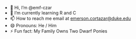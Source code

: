 - 👋 Hi, I’m @emf-czar
- 🌱 I’m currently learning R and C
- 📫 How to reach me email at emerson.cortazar@duke.edu
- 😄 Pronouns: He / Him
- ⚡ Fun fact: My Family Owns Two Dwarf Ponies

<!---
emf-czar/emf-czar is a ✨ special ✨ repository because its `README.md` (this file) appears on your GitHub profile.
You can click the Preview link to take a look at your changes.
--->
